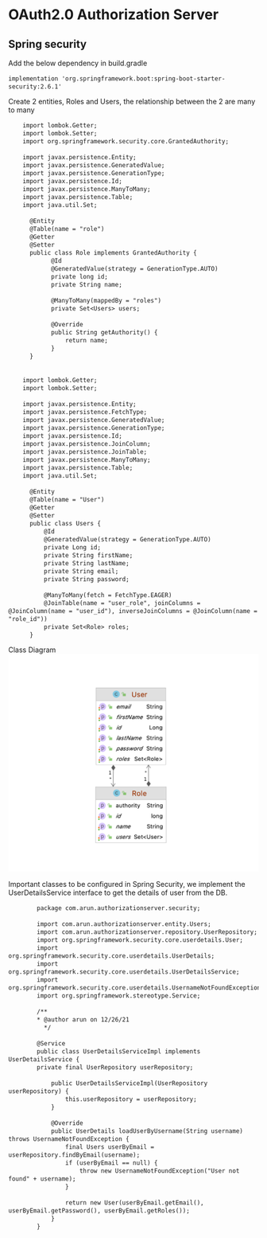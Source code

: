 # OAuth2.0 Authorization Server

## Spring security

Add the below dependency in build.gradle

    implementation 'org.springframework.boot:spring-boot-starter-security:2.6.1'

Create 2 entities, Roles and Users, the relationship between the 2 are many to many

        import lombok.Getter;
        import lombok.Setter;
        import org.springframework.security.core.GrantedAuthority;
        
        import javax.persistence.Entity;
        import javax.persistence.GeneratedValue;
        import javax.persistence.GenerationType;
        import javax.persistence.Id;
        import javax.persistence.ManyToMany;
        import javax.persistence.Table;
        import java.util.Set;

          @Entity
          @Table(name = "role")
          @Getter
          @Setter
          public class Role implements GrantedAuthority {
                @Id
                @GeneratedValue(strategy = GenerationType.AUTO)
                private long id;
                private String name;
                
                @ManyToMany(mappedBy = "roles")
                private Set<Users> users;
                
                @Override
                public String getAuthority() {
                    return name;
                }
          }


        import lombok.Getter;
        import lombok.Setter;
        
        import javax.persistence.Entity;
        import javax.persistence.FetchType;
        import javax.persistence.GeneratedValue;
        import javax.persistence.GenerationType;
        import javax.persistence.Id;
        import javax.persistence.JoinColumn;
        import javax.persistence.JoinTable;
        import javax.persistence.ManyToMany;
        import javax.persistence.Table;
        import java.util.Set;

          @Entity
          @Table(name = "User")
          @Getter
          @Setter
          public class Users {
              @Id
              @GeneratedValue(strategy = GenerationType.AUTO)
              private Long id;
              private String firstName;
              private String lastName;
              private String email;
              private String password;
            
              @ManyToMany(fetch = FetchType.EAGER)
              @JoinTable(name = "user_role", joinColumns = @JoinColumn(name = "user_id"), inverseJoinColumns = @JoinColumn(name = "role_id"))
              private Set<Role> roles;
          }

Class Diagram
![class Diagram for users and roles](https://github.com/arun786-cloud/AuthorizationServer/blob/main/src/main/resources/images/user_role.png)

Important classes to be configured in Spring Security, we implement the UserDetailsService interface to get the details of user from the DB.

            package com.arun.authorizationserver.security;
            
            import com.arun.authorizationserver.entity.Users;
            import com.arun.authorizationserver.repository.UserRepository;
            import org.springframework.security.core.userdetails.User;
            import org.springframework.security.core.userdetails.UserDetails;
            import org.springframework.security.core.userdetails.UserDetailsService;
            import org.springframework.security.core.userdetails.UsernameNotFoundException;
            import org.springframework.stereotype.Service;
            
            /**
            * @author arun on 12/26/21
              */
            
            @Service
            public class UserDetailsServiceImpl implements UserDetailsService {
            private final UserRepository userRepository;
            
                public UserDetailsServiceImpl(UserRepository userRepository) {
                    this.userRepository = userRepository;
                }
            
                @Override
                public UserDetails loadUserByUsername(String username) throws UsernameNotFoundException {
                    final Users userByEmail = userRepository.findByEmail(username);
                    if (userByEmail == null) {
                        throw new UsernameNotFoundException("User not found" + username);
                    }
                    
                    return new User(userByEmail.getEmail(), userByEmail.getPassword(), userByEmail.getRoles());
                }
            }
